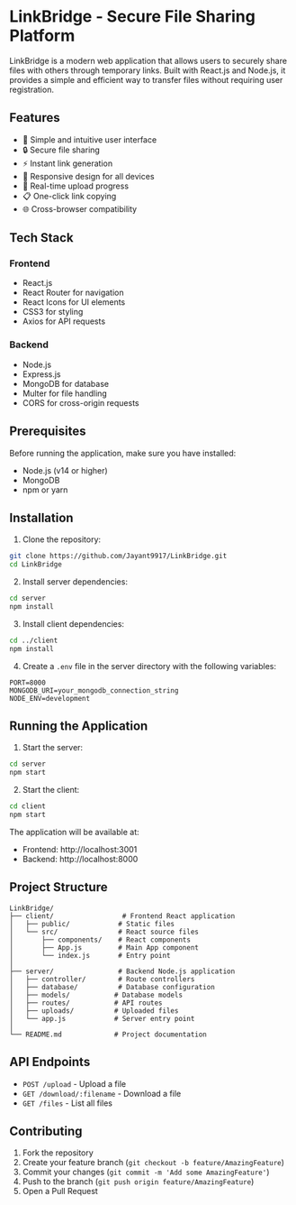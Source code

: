 # LinkBridge - Secure File Sharing Platform

LinkBridge is a modern web application that allows users to securely share files with others through temporary links. Built with React.js and Node.js, it provides a simple and efficient way to transfer files without requiring user registration.

## Features

- 🚀 Simple and intuitive user interface
- 🔒 Secure file sharing
- ⚡ Instant link generation
- 📱 Responsive design for all devices
- 🔄 Real-time upload progress
- 📋 One-click link copying
- 🌐 Cross-browser compatibility

## Tech Stack

### Frontend
- React.js
- React Router for navigation
- React Icons for UI elements
- CSS3 for styling
- Axios for API requests

### Backend
- Node.js
- Express.js
- MongoDB for database
- Multer for file handling
- CORS for cross-origin requests

## Prerequisites

Before running the application, make sure you have installed:
- Node.js (v14 or higher)
- MongoDB
- npm or yarn

## Installation

1. Clone the repository:
```bash
git clone https://github.com/Jayant9917/LinkBridge.git
cd LinkBridge
```

2. Install server dependencies:
```bash
cd server
npm install
```

3. Install client dependencies:
```bash
cd ../client
npm install
```

4. Create a `.env` file in the server directory with the following variables:
```
PORT=8000
MONGODB_URI=your_mongodb_connection_string
NODE_ENV=development
```

## Running the Application

1. Start the server:
```bash
cd server
npm start
```

2. Start the client:
```bash
cd client
npm start
```

The application will be available at:
- Frontend: http://localhost:3001
- Backend: http://localhost:8000

## Project Structure

```
LinkBridge/
├── client/                 # Frontend React application
│   ├── public/            # Static files
│   └── src/               # React source files
│       ├── components/    # React components
│       ├── App.js         # Main App component
│       └── index.js       # Entry point
│
├── server/                # Backend Node.js application
│   ├── controller/        # Route controllers
│   ├── database/          # Database configuration
│   ├── models/           # Database models
│   ├── routes/           # API routes
│   ├── uploads/          # Uploaded files
│   └── app.js            # Server entry point
│
└── README.md             # Project documentation
```

## API Endpoints

- `POST /upload` - Upload a file
- `GET /download/:filename` - Download a file
- `GET /files` - List all files

## Contributing

1. Fork the repository
2. Create your feature branch (`git checkout -b feature/AmazingFeature`)
3. Commit your changes (`git commit -m 'Add some AmazingFeature'`)
4. Push to the branch (`git push origin feature/AmazingFeature`)
5. Open a Pull Request

